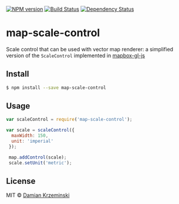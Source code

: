 [![NPM version][npm-image]][npm-url]
[![Build Status][build-image]][build-url]
[![Dependency Status][deps-image]][deps-url]

# map-scale-control

Scale control that can be used with vector map renderer: a simplified version of the `ScaleControl` implemented in [mapbox-gl-js]

## Install

```sh
$ npm install --save map-scale-control
```

## Usage

```js
var scaleControl = require('map-scale-control');

var scale = scaleControl({
  maxWidth: 150,
  unit: 'imperial'
 });

 map.addControl(scale);
 scale.setUnit('metric');
```

## License

MIT © [Damian Krzeminski](https://pirxpilot.me)

[npm-image]: https://img.shields.io/npm/v/map-scale-control
[npm-url]: https://npmjs.org/package/map-scale-control

[build-url]: https://github.com/furkot/map-scale-control/actions/workflows/check.yaml
[build-image]: https://img.shields.io/github/actions/workflow/status/furkot/map-scale-control/check.yaml?branch=main

[deps-image]: https://img.shields.io/librariesio/release/npm/map-scale-control
[deps-url]: https://libraries.io/npm/map-scale-control


[mapbox-gl-js]: https://github.com/mapbox/mapbox-gl-js
